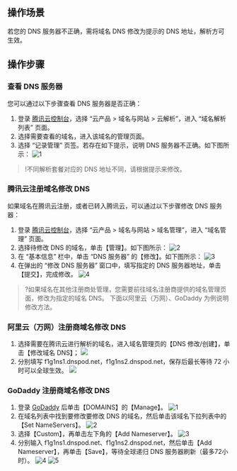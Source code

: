 ## 操作场景

若您的 DNS 服务器不正确，需将域名 DNS 修改为提示的 DNS 地址，解析方可生效。

## 操作步骤

### 查看 DNS 服务器
您可以通过以下步骤查看 DNS 服务器是否正确：
1. 登录 [腾讯云控制台](https://console.cloud.tencent.com/)，选择 “云产品 > 域名与网站 > 云解析”，进入 “域名解析列表” 页面。
2. 选择需要查看的域名，进入该域名的管理页面。
3. 选择 “记录管理” 页签。若存在如下提示，说明 DNS 服务器不正确。如下图所示：
![1](https://main.qcloudimg.com/raw/b4c693849dcd351fe7aefcf9c5aed05a.png)
>!不同解析套餐对应的 DNS 地址不同，请根据提示来修改。

### 腾讯云注册域名修改 DNS
如果域名在腾讯云注册，或者已转入腾讯云，可以通过以下步骤修改 DNS 服务器：
1. 登录 [腾讯云控制台](https://console.cloud.tencent.com/)，选择 “云产品 > 域名与网站 > 域名管理”，进入 “域名管理” 页面。
2. 选择待修改 DNS 的域名，单击【管理】。如下图所示：
![2](https://main.qcloudimg.com/raw/b13507067276aca1db2f7ba81394e1c6.png)
3. 在 “基本信息” 栏中，单击 “DNS 服务器” 的【修改】。如下图所示：
![3](https://main.qcloudimg.com/raw/88639b803510ea036620b6ed7f58b0d8.png)
4. 在弹出的 “修改 DNS 服务器” 窗口中，填写指定的 DNS 服务器地址，单击【提交】，完成修改。
![4](https://main.qcloudimg.com/raw/7660182fc679028ed428d0564e1d8d89.png)

>?如果域名在其他注册商处管理，您需要前往域名注册商提供的域名管理页面，修改为指定的域名 DNS。
下面以阿里云（万网）、GoDaddy 为例说明修改方法。

### 阿里云（万网）注册商域名修改 DNS
1. 选择需要在腾讯云进行解析的域名，进入域名管理页的【DNS 修改/创建】，单击【修改域名 DNS】；
![](https://mccdn.qcloud.com/static/img/2ade9bc496f296f14186df348835ed8e/image.png)
2. 分别填写 f1g1ns1.dnspod.net，f1g1ns2.dnspod.net，保存后最长等待 72 小时可以全球生效。
![](https://mccdn.qcloud.com/static/img/bca1fc5a448568567c3498b3d2c0da4d/image.png)

### GoDaddy 注册商域名修改 DNS
1. 登录 [GoDaddy](http://www.godaddy.com) 后单击【DOMAINS】的【Manage】。
![1](https://mccdn.qcloud.com/static/img/857a65f25a4c950dab04f36c6773bf20/GD-1.png)
2. 在域名列表中找到要修改要修改 DNS 的域名，然后单击该域名下拉列表中的 【Set NameServers】。
![2](https://mccdn.qcloud.com/static/img/d692fab785a928ebbfc183637bdd9c31/GD-2.png)
3. 选择【Custom】，再单击左下角的【Add Nameserver】。
![3](https://mccdn.qcloud.com/static/img/2b5194f50b656d4d75666d2357f784b6/GD-3.png)
4. 分别输入 f1g1ns1.dnspod.net、f1g1ns2.dnspod.net，然后单击【Add Nameserver】，再单击【Save】，等待全球递归 DNS 服务器刷新（最多72小时）。
![4](https://mccdn.qcloud.com/static/img/bed919b5d4fe0b33b6bc9f537dce1a8d/GD-4.png)
![5](https://mccdn.qcloud.com/static/img/8c4f15a5fa913037a06f752ac62ac22b/GD-5.png)

